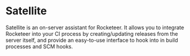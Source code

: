 Satellite
=========

Satellite is an on-server assistant for Rocketeer.
It allows you to integrate Rocketeer into your CI process by creating/updating releases from the server itself, and provide an easy-to-use interface to hook into in build processes and SCM hooks.
